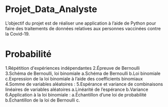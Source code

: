 # Projet_Data_Analyste

L’objectif du projet est de réaliser une application à l’aide de Python pour faire des traitements de données relatives aux personnes vaccinées contre la Covid-19.
# Probabilité 
1.Répétition d'expériences indépendantes 
2.Épreuve de Bernoulli  
3.Schéma de Bernoulli, loi binomiale a.Schéma de Bernoulli  b.Loi binomiale c.Expression de la loi binomiale à l’aide des coefficients binomiaux  
4.Somme de variables aléatoires :
5.Espérance et variance de combinaisons linéaires de variables aléatoires  a.Linéarité de l’espérance b.Variance 
6.Application à la loi binomiale : a.Échantillon d’une loi de probabilité b.Échantillon de la loi de Bernoulli c.
